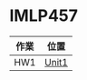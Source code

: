 # IMLP457
| 作業 | 位置 |
|---|---|
| HW1 | [Unit1](https://github.com/water7083/IMLP/tree/main/Unit1) |
